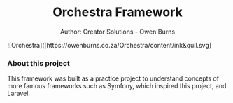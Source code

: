 <h1 align="center">
 Orchestra Framework
</h1>
<p align="center">
 Author: Creator Solutions - Owen Burns
</p> 
![Orchestra]([https://owenburns.co.za/Orchestra/content/ink&quil.svg]
 
### About this project
This framework was built as a practice project to understand concepts of more famous frameworks such as Symfony, which inspired this project, and Laravel.
